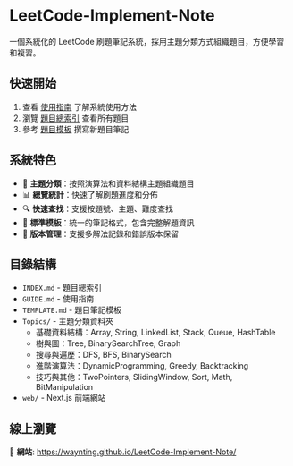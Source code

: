 # LeetCode-Implement-Note

一個系統化的 LeetCode 刷題筆記系統，採用主題分類方式組織題目，方便學習和複習。

## 快速開始

1. 查看 [使用指南](GUIDE.md) 了解系統使用方法
2. 瀏覽 [題目總索引](INDEX.md) 查看所有題目
3. 參考 [題目模板](TEMPLATE.md) 撰寫新題目筆記

## 系統特色

- 📁 **主題分類**：按照演算法和資料結構主題組織題目
- 📊 **總覽統計**：快速了解刷題進度和分佈
- 🔍 **快速查找**：支援按題號、主題、難度查找
- 📝 **標準模板**：統一的筆記格式，包含完整解題資訊
- 🔄 **版本管理**：支援多解法記錄和錯誤版本保留

## 目錄結構

- `INDEX.md` - 題目總索引
- `GUIDE.md` - 使用指南 
- `TEMPLATE.md` - 題目筆記模板
- `Topics/` - 主題分類資料夾
  - 基礎資料結構：Array, String, LinkedList, Stack, Queue, HashTable
  - 樹與圖：Tree, BinarySearchTree, Graph
  - 搜尋與遍歷：DFS, BFS, BinarySearch
  - 進階演算法：DynamicProgramming, Greedy, Backtracking
  - 技巧與其他：TwoPointers, SlidingWindow, Sort, Math, BitManipulation
- `web/` - Next.js 前端網站

## 線上瀏覽

📱 **網站**: https://waynting.github.io/LeetCode-Implement-Note/
